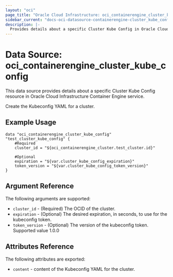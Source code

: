 ```yaml
---
layout: "oci"
page_title: "Oracle Cloud Infrastructure: oci_containerengine_cluster_kube_config"
sidebar_current: "docs-oci-datasource-containerengine-cluster_kube_config"
description: |-
  Provides details about a specific Cluster Kube Config in Oracle Cloud Infrastructure Container Engine service
---
```


# Data Source: oci_containerengine_cluster_kube_config
This data source provides details about a specific Cluster Kube Config resource in Oracle Cloud Infrastructure Container Engine service.

Create the Kubeconfig YAML for a cluster.

## Example Usage

```hcl
data "oci_containerengine_cluster_kube_config" "test_cluster_kube_config" {
	#Required
	cluster_id = "${oci_containerengine_cluster.test_cluster.id}"

	#Optional
	expiration = "${var.cluster_kube_config_expiration}"
	token_version = "${var.cluster_kube_config_token_version}"
}
```

## Argument Reference

The following arguments are supported:

* `cluster_id` - (Required) The OCID of the cluster.
* `expiration` - (Optional) The desired expiration, in seconds, to use for the kubeconfig token. 
* `token_version` - (Optional) The version of the kubeconfig token. Supported value 1.0.0 


## Attributes Reference

The following attributes are exported:

* `content` - content of the Kubeconfig YAML for the cluster.
